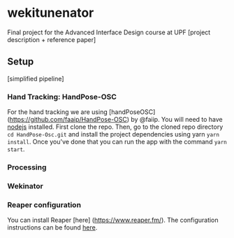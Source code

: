 # wekitunenator
Final project for the Advanced Interface Design course at UPF
[project description + reference paper]

## Setup
[simplified pipeline]
### Hand Tracking: HandPose-OSC
For the hand tracking we are using [handPoseOSC] (https://github.com/faaip/HandPose-OSC) by @faiip. You will need to have [nodejs](https://nodejs.org/en/) installed. First clone the repo. Then, go to the cloned repo directory `cd HandPose-Osc.git` and install the project dependencies using yarn `yarn install`. Once you've done that you can run the app with the command `yarn start`. 

### Processing

### Wekinator


### Reaper configuration 
You can install Reaper [here] (https://www.reaper.fm/). The configuration instructions can be found [here](./Reaper/README.md). 
